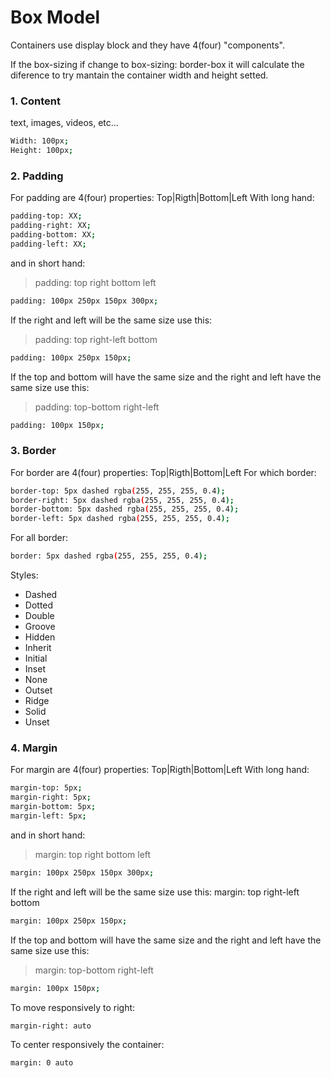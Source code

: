 # Box Model

Containers use display block and they have 4(four) "components".

If the box-sizing if change to box-sizing: border-box it will calculate the
diference to try mantain the container width and height setted.

### 1. Content

text, images, videos, etc...

```sh
Width: 100px;
Height: 100px;
```

### 2. Padding

For padding are 4(four) properties: Top|Rigth|Bottom|Left
With long hand:

```sh
padding-top: XX;
padding-right: XX;
padding-bottom: XX;
padding-left: XX;
```

and in short hand:

> padding: top right bottom left

```sh
padding: 100px 250px 150px 300px;
```

If the right and left will be the same size use this:

> padding: top right-left bottom

```sh
padding: 100px 250px 150px;
```

If the top and bottom will have the same size and the right and left have the same size use this:

> padding: top-bottom right-left

```sh
padding: 100px 150px;
```

### 3. Border

For border are 4(four) properties: Top|Rigth|Bottom|Left
For which border:

```sh
border-top: 5px dashed rgba(255, 255, 255, 0.4);
border-right: 5px dashed rgba(255, 255, 255, 0.4);
border-bottom: 5px dashed rgba(255, 255, 255, 0.4);
border-left: 5px dashed rgba(255, 255, 255, 0.4);
```

For all border:

```sh
border: 5px dashed rgba(255, 255, 255, 0.4);
```

Styles:

- Dashed
- Dotted
- Double
- Groove
- Hidden
- Inherit
- Initial
- Inset
- None
- Outset
- Ridge
- Solid
- Unset

### 4. Margin

For margin are 4(four) properties: Top|Rigth|Bottom|Left
With long hand:

```sh
margin-top: 5px;
margin-right: 5px;
margin-bottom: 5px;
margin-left: 5px;
```

and in short hand:

> margin: top right bottom left

```sh
margin: 100px 250px 150px 300px;
```

If the right and left will be the same size use this:
margin: top right-left bottom

```sh
margin: 100px 250px 150px;
```

If the top and bottom will have the same size and the right and left have the same size use this:

> margin: top-bottom right-left

```sh
margin: 100px 150px;
```

To move responsively to right:

```sh
margin-right: auto
```

To center responsively the container:

```sh
margin: 0 auto
```
